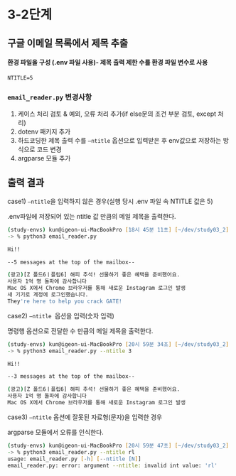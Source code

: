 # 3-2단계
## 구글 이메일 목록에서 제목 추출
#### 환경 파일을 구성 (.env 파일 사용)- 제목 출력 제한 수를 환경 파일 변수로 사용

```plaintext
NTITLE=5
```

### `email_reader.py` 변경사항

1. 케이스 처리 검토 & 예외, 오류 처리 추가(if else문의 조건 부분 검토, except 처리)
2. dotenv 패키지 추가
3. 하드코딩한 제목 출력 수를 `—ntitle` 옵션으로 입력받은 후 env값으로 저장하는 방식으로 코드 변경
4. argparse 모듈 추가
## 출력 결과

case1) `—ntitle`을 입력하지 않은 경우(실행 당시 .env 파일 속 NTITLE 값은 5)

.env파일에 저장되어 있는 ntitle 값 만큼의 메일 제목을 출력한다.

```zsh
(study-envs) kun@igeon-ui-MacBookPro [18시 45분 11초] [~/dev/study03_2]
-> % python3 email_reader.py

Hi!!

--5 messages at the top of the mailbox--

(광고)[Z 폴드6ㅣ플립6] 해피 추석! 선물하기 좋은 혜택을 준비했어요.
사용자 1억 명 돌파에 감사합니다
Mac OS X에서 Chrome 브라우저를 통해 새로운 Instagram 로그인 발생
새 기기로 계정에 로그인했습니다.
They're here to help you crack GATE!

```

case2) `—ntitle `옵션을 입력(숫자 입력)

명령행 옵션으로 전달한 수 만큼의 메일 제목을 출력한다.

```zsh
(study-envs) kun@igeon-ui-MacBookPro [20시 59분 34초] [~/dev/study03_2]
-> % python3 email_reader.py --ntitle 3

Hi!!

--3 messages at the top of the mailbox--

(광고)[Z 폴드6ㅣ플립6] 해피 추석! 선물하기 좋은 혜택을 준비했어요.
사용자 1억 명 돌파에 감사합니다
Mac OS X에서 Chrome 브라우저를 통해 새로운 Instagram 로그인 발생

```

case3) `—ntitle` 옵션에 잘못된 자료형(문자)을 입력한 경우

argparse 모듈에서 오류를 인식한다.
```zsh
(study-envs) kun@igeon-ui-MacBookPro [20시 59분 47초] [~/dev/study03_2]
-> % python3 email_reader.py --ntitle rl
usage: email_reader.py [-h] [--ntitle [N]]
email_reader.py: error: argument --ntitle: invalid int value: 'rl'
```